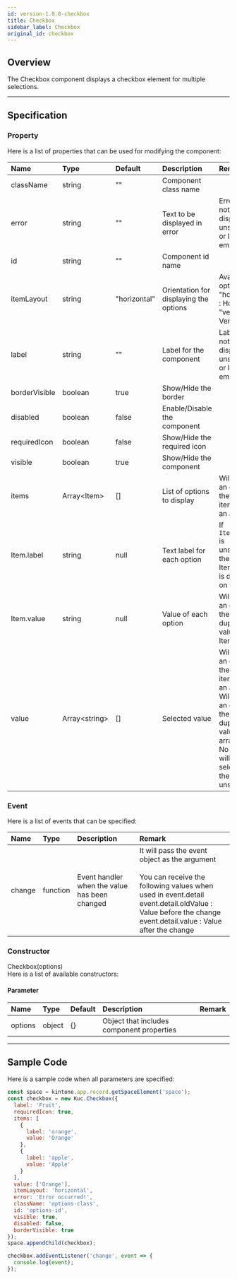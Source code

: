 ```yaml
---
id: version-1.0.0-checkbox
title: Checkbox
sidebar_label: Checkbox
original_id: checkbox
---
```


## Overview

The Checkbox component displays a checkbox element for multiple selections.

<div class="sample-container" id="checkbox">
  <div id="sample-container__components"></div>
</div>
<script src="/js/samples/desktop/checkbox.js"></script>

---

## Specification

### Property

Here is a list of properties that can be used for modifying the component:

| Name   | Type | Default | Description | Remark |
| :--- | :--- | :--- | :--- | :--- |
| className | string | ""  | Component class name | |
| error | string | ""  | Text to be displayed in error | Error will not be displayed if unspecified or left empty |
| id | string | ""  | Component id name | |
| itemLayout | string | "horizontal"  | Orientation for displaying the options | Available options:<br>"horizontal" : Horizontal<br>"vertical" : Vertical |
| label | string | ""  | Label for the component | Label will not be displayed if unspecified or left empty |
| borderVisible | boolean | true | Show/Hide the border | |
| disabled | boolean | false | Enable/Disable the component | |
| requiredIcon | boolean | false | Show/Hide the required icon | |
| visible | boolean | true | Show/Hide the component | |
| items | Array\<Item\> | []  | List of options to display | Will result an error if the value of items is not an array |
| Item.label | string | null | Text label for each option | If `Item.label` is unspecified, the value of Item.value is displayed on the UI |
| Item.value | string | null | Value of each option | Will result an error if there is duplicated value in Item.value |
| value | Array\<string\> | []  | Selected value | Will result an error if the value of items is not an array<br>Will result an error if there is duplicated value in an array<br>No option will be selected if the value is unspecified |

### Event

Here is a list of events that can be specified:

| Name | Type | Description | Remark |
| :--- | :--- | :--- | :--- |
| change | function | Event handler when the value has been changed | It will pass the event object as the argument<br><br>You can receive the following values when used in event.detail<br>event.detail.oldValue : Value before the change<br>event.detail.value : Value after the change |

### Constructor

Checkbox(options)<br>
Here is a list of available constructors:

#### Parameter

| Name | Type | Default | Description | Remark |
| :--- | :--- | :--- | :--- | :--- |
| options | object | {} | Object that includes component properties | |

---

## Sample Code

Here is a sample code when all parameters are specified:

```javascript
const space = kintone.app.record.getSpaceElement('space');
const checkbox = new Kuc.Checkbox({
  label: 'Fruit',
  requiredIcon: true,
  items: [
    {
      label: 'orange',
      value: 'Orange'
    },
    {
      label: 'apple',
      value: 'Apple'
    }
  ],
  value: ['Orange'],
  itemLayout: 'horizontal',
  error: 'Error occurred!',
  className: 'options-class',
  id: 'options-id',
  visible: true,
  disabled: false,
  borderVisible: true
});
space.appendChild(checkbox);

checkbox.addEventListener('change', event => {
  console.log(event);
});
```
